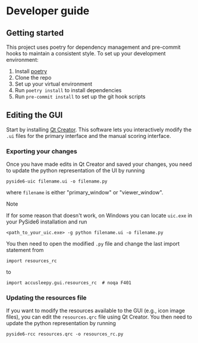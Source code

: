 # Developer guide

## Getting started
This project uses poetry for dependency management and
pre-commit hooks to maintain a consistent style.
To set up your development environment:
1. Install [poetry](https://python-poetry.org/docs/#installation)
2. Clone the repo
3. Set up your virtual environment
4. Run `poetry install` to install dependencies
5. Run `pre-commit install` to set up the git hook scripts


## Editing the GUI
Start by installing
[Qt Creator](https://doc.qt.io/qtcreator/). This software lets you
interactively modify the `.ui` files for the primary interface
and the manual scoring interface.

### Exporting your changes
Once you have made edits in Qt Creator and saved your changes,
you need to update the python representation of the UI by running

```
pyside6-uic filename.ui -o filename.py
```

where `filename` is either "primary_window" or "viewer_window".

> [!NOTE]
> If for some reason that doesn't work, on Windows you can
> locate `uic.exe` in your PySide6 installation and run
> ```
> <path_to_your_uic.exe> -g python filename.ui -o filename.py
> ```

You then need to open the modified `.py` file and change the last
import statement from

```
import resources_rc
```

to

```
import accusleepy.gui.resources_rc  # noqa F401
```

### Updating the resources file
If you want to modify the resources available to the GUI
(e.g., icon image files), you can edit the `resources.qrc`
file using Qt Creator. You then need to update the python
representation by running

```
pyside6-rcc resources.qrc -o resources_rc.py
```
